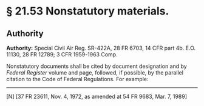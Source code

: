 # § 21.53   Nonstatutory materials.

## Authority

**Authority:** Special Civil Air Reg. SR-422A, 28 FR 6703, 14 CFR part 4b. E.O. 11130, 28 FR 12789; 3 CFR 1959-1963 Comp.


Nonstatutory documents shall be cited by document designation and by _Federal Register_ volume and page, followed, if possible, by the parallel citation to the Code of Federal Regulations. For example: 



---

[N] [37 FR 23611, Nov. 4, 1972, as amended at 54 FR 9683, Mar. 7, 1989]





